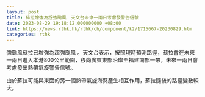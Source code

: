 ```yaml
---
layout: post
title: 蘇拉增強為超強颱風　天文台未來一兩日考慮發警告信號
date: 2023-08-29 19:18:12.000000000 +08:00
link: https://news.rthk.hk/rthk/ch/component/k2/1715667-20230829.htm
categories: rthk
---
```


強颱風蘇拉已增強為超強颱風 。天文台表示，按照現時預測路徑，蘇拉會在未來一兩日進入本港800公里範圍，移向廣東東部沿岸至福建南部一帶，未來一兩日會考慮發出熱帶氣旋警告信號。

由於蘇拉可能與東面的另一個熱帶氣旋海葵產生相互作用，蘇拉隨後的路徑變數較大。
